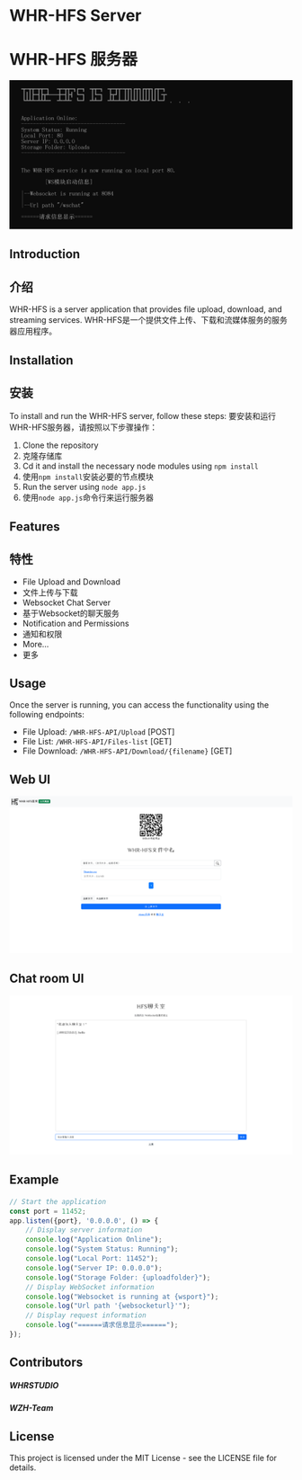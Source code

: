 # WHR-HFS Server
# WHR-HFS 服务器
![WHR-HFS](image/cmd.png)
## Introduction
## 介绍
WHR-HFS is a server application that provides file upload, download, and streaming services.
WHR-HFS是一个提供文件上传、下载和流媒体服务的服务器应用程序。

## Installation
## 安装
To install and run the WHR-HFS server, follow these steps:
要安装和运行WHR-HFS服务器，请按照以下步骤操作：

1. Clone the repository
1. 克隆存储库
2. Cd it and install the necessary node modules using `npm install`
2. 使用`npm install`安装必要的节点模块
3. Run the server using `node app.js`
3. 使用`node app.js`命令行来运行服务器

## Features
## 特性
- File Upload and Download
- 文件上传与下载
- Websocket Chat Server
- 基于Websocket的聊天服务
- Notification and Permissions
- 通知和权限
- More...
- 更多

## Usage
Once the server is running, you can access the functionality using the following endpoints:

- File Upload: `/WHR-HFS-API/Upload` [POST]
- File List: `/WHR-HFS-API/Files-list` [GET]
- File Download: `/WHR-HFS-API/Download/{filename}` [GET]
## Web UI
![WHR-HFS](image/web.png)
## Chat room UI
![WHR-HFS](image/chat.png)
## Example
```javascript
// Start the application
const port = 11452;
app.listen({port}, '0.0.0.0', () => {
    // Display server information
    console.log("Application Online");
    console.log("System Status: Running");
    console.log("Local Port: 11452");
    console.log("Server IP: 0.0.0.0");
    console.log("Storage Folder: {uploadfolder}");
    // Display WebSocket information
    console.log("Websocket is running at {wsport}");
    console.log("Url path '{websocketurl}'");
    // Display request information
    console.log("======请求信息显示======");
});
```
## Contributors
##### WHRSTUDIO
##### WZH-Team
## License
This project is licensed under the MIT License - see the LICENSE file for details.
